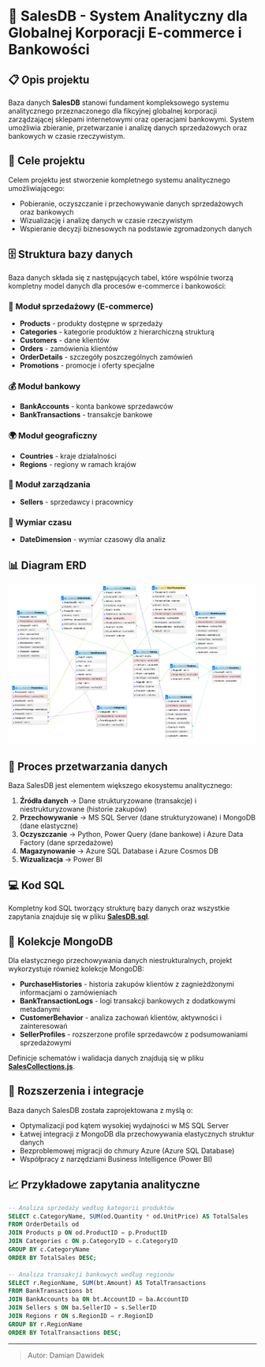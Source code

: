 # 🏦 SalesDB - System Analityczny dla Globalnej Korporacji E-commerce i Bankowości

## 📋 Opis projektu

Baza danych **SalesDB** stanowi fundament kompleksowego systemu analitycznego przeznaczonego dla fikcyjnej globalnej korporacji zarządzającej sklepami internetowymi oraz operacjami bankowymi. System umożliwia zbieranie, przetwarzanie i analizę danych sprzedażowych oraz bankowych w czasie rzeczywistym.

## 🎯 Cele projektu

Celem projektu jest stworzenie kompletnego systemu analitycznego umożliwiającego:

- Pobieranie, oczyszczanie i przechowywanie danych sprzedażowych oraz bankowych
- Wizualizację i analizę danych w czasie rzeczywistym
- Wspieranie decyzji biznesowych na podstawie zgromadzonych danych

## 🗄️ Struktura bazy danych

Baza danych składa się z następujących tabel, które wspólnie tworzą kompletny model danych dla procesów e-commerce i bankowości:

### 🛒 Moduł sprzedażowy (E-commerce)

- **Products** - produkty dostępne w sprzedaży
- **Categories** - kategorie produktów z hierarchiczną strukturą
- **Customers** - dane klientów
- **Orders** - zamówienia klientów
- **OrderDetails** - szczegóły poszczególnych zamówień
- **Promotions** - promocje i oferty specjalne

### 💰 Moduł bankowy

- **BankAccounts** - konta bankowe sprzedawców
- **BankTransactions** - transakcje bankowe

### 🌍 Moduł geograficzny

- **Countries** - kraje działalności
- **Regions** - regiony w ramach krajów

### 👥 Moduł zarządzania

- **Sellers** - sprzedawcy i pracownicy

### 📅 Wymiar czasu

- **DateDimension** - wymiar czasowy dla analiz

## 📊 Diagram ERD

![Diagram ERD bazy danych SalesDB](./zdjecia/SalesDB_ERD.png)

## 🔄 Proces przetwarzania danych

Baza SalesDB jest elementem większego ekosystemu analitycznego:

1. **Źródła danych** → Dane strukturyzowane (transakcje) i niestrukturyzowane (historie zakupów)
2. **Przechowywanie** → MS SQL Server (dane strukturyzowane) i MongoDB (dane elastyczne)
3. **Oczyszczanie** → Python, Power Query (dane bankowe) i Azure Data Factory (dane sprzedażowe)
4. **Magazynowanie** → Azure SQL Database i Azure Cosmos DB
5. **Wizualizacja** → Power BI

## 💻 Kod SQL

Kompletny kod SQL tworzący strukturę bazy danych oraz wszystkie zapytania znajduje się w pliku [**SalesDB.sql**](./projekty-pliki/SalesDB.sql).

## 🍃 Kolekcje MongoDB

Dla elastycznego przechowywania danych niestrukturalnych, projekt wykorzystuje również kolekcje MongoDB:

- **PurchaseHistories** - historia zakupów klientów z zagnieżdżonymi informacjami o zamówieniach
- **BankTransactionLogs** - logi transakcji bankowych z dodatkowymi metadanymi
- **CustomerBehavior** - analiza zachowań klientów, aktywności i zainteresowań
- **SellerProfiles** - rozszerzone profile sprzedawców z podsumowaniami sprzedażowymi

Definicje schematów i walidacja danych znajdują się w pliku [**SalesCollections.js**](./projekty-pliki/SalesCollections.js).

## 🚀 Rozszerzenia i integracje

Baza danych SalesDB została zaprojektowana z myślą o:

- Optymalizacji pod kątem wysokiej wydajności w MS SQL Server
- Łatwej integracji z MongoDB dla przechowywania elastycznych struktur danych
- Bezproblemowej migracji do chmury Azure (Azure SQL Database)
- Współpracy z narzędziami Business Intelligence (Power BI)

## 📈 Przykładowe zapytania analityczne

```sql
-- Analiza sprzedaży według kategorii produktów
SELECT c.CategoryName, SUM(od.Quantity * od.UnitPrice) AS TotalSales
FROM OrderDetails od
JOIN Products p ON od.ProductID = p.ProductID
JOIN Categories c ON p.CategoryID = c.CategoryID
GROUP BY c.CategoryName
ORDER BY TotalSales DESC;

-- Analiza transakcji bankowych według regionów
SELECT r.RegionName, SUM(bt.Amount) AS TotalTransactions
FROM BankTransactions bt
JOIN BankAccounts ba ON bt.AccountID = ba.AccountID
JOIN Sellers s ON ba.SellerID = s.SellerID
JOIN Regions r ON s.RegionID = r.RegionID
GROUP BY r.RegionName
ORDER BY TotalTransactions DESC;
```

---

> Autor: Damian Dawidek
